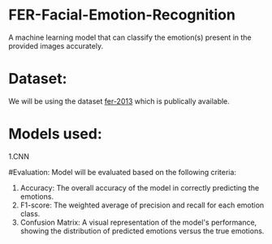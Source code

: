 # FER-Facial-Emotion-Recognition
A machine learning model that can classify the emotion(s) present in the provided images accurately.

# Dataset:
We will be using the dataset [fer-2013](https://www.kaggle.com/datasets/ashishpatel26/facial-expression-recognitionferchallenge) which is publically available.

# Models used:
1.CNN

#Evaluation:
Model will be evaluated based on the following criteria:
1. Accuracy: The overall accuracy of the model in correctly predicting the emotions.
2. F1-score: The weighted average of precision and recall for each emotion class.
3. Confusion Matrix: A visual representation of the model's performance, showing the distribution of predicted emotions versus the true emotions.
